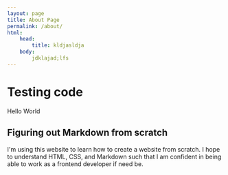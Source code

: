 ```yaml
---
layout: page
title: About Page
permalink: /about/
html:
    head:
        title: kldjasldja
    body:
        jdklajad;lfs
---
```


# Testing code

Hello World

## Figuring out Markdown from scratch

I'm using this website to learn how to create a website from scratch. I hope to understand HTML, CSS, and Markdown such that I am confident in being able to work as a frontend developer if need be.

